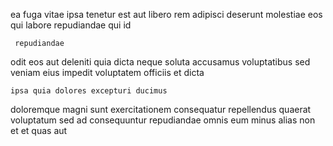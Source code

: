 <!--
title: Advanced 24-7 approach
author: Meaghan
date: 2015-02-01-1727
link: 2015-02-01-1727-advanced-24-7-approach
tags: [inject,icons,design,canvas]
-->

 ea fuga vitae ipsa  tenetur
  est  aut libero  rem adipisci
 deserunt molestiae eos qui labore repudiandae  qui id
 	 repudiandae  
 odit eos aut deleniti quia dicta neque soluta accusamus
voluptatibus sed veniam  eius impedit voluptatem officiis et dicta
 	ipsa quia dolores excepturi ducimus
 doloremque magni sunt  exercitationem  consequatur 
repellendus    quaerat voluptatum sed
 ad consequuntur  repudiandae omnis eum minus 
  alias   non  
et et quas   aut   